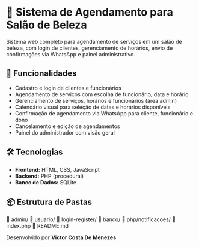 # 💈 Sistema de Agendamento para Salão de Beleza

Sistema web completo para agendamento de serviços em um salão de beleza, com login de clientes, gerenciamento de horários, envio de confirmações via WhatsApp e painel administrativo.

## 🚀 Funcionalidades

- Cadastro e login de clientes e funcionários
- Agendamento de serviços com escolha de funcionário, data e horário
- Gerenciamento de serviços, horários e funcionários (área admin)
- Calendário visual para seleção de datas e horários disponíveis
- Confirmação de agendamento via WhatsApp para cliente, funcionário e dono
- Cancelamento e edição de agendamentos
- Painel do administrador com visão geral

## 🛠 Tecnologias

- **Frontend:** HTML, CSS, JavaScript
- **Backend:** PHP (procedural)
- **Banco de Dados:** SQLite

## 📦 Estrutura de Pastas

📁 admin/
📁 usuario/
📁 login-register/
📁 banco/
📁 php/notificacoes/
📄 index.php
📄 README.md

Desenvolvido por **Victor Costa De Menezes** 
